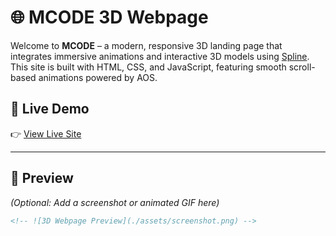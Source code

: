 # 🌐 MCODE 3D Webpage

Welcome to **MCODE** – a modern, responsive 3D landing page that integrates immersive animations and interactive 3D models using [Spline](https://spline.design). This site is built with HTML, CSS, and JavaScript, featuring smooth scroll-based animations powered by AOS.

## 🚀 Live Demo

👉 [View Live Site](https://robo-3d-webpage.netlify.app)


---

## 📸 Preview

*(Optional: Add a screenshot or animated GIF here)*  
```md
<!-- ![3D Webpage Preview](./assets/screenshot.png) -->
